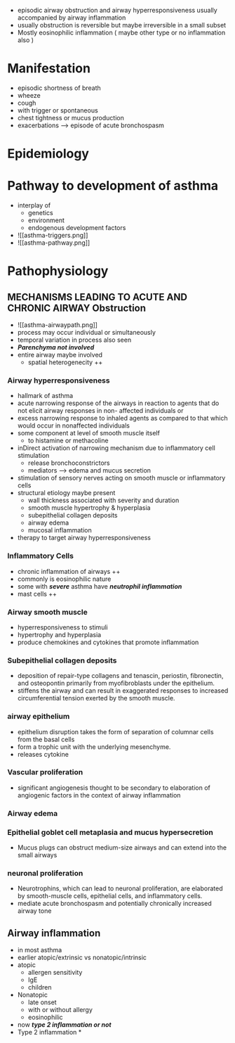 * episodic airway obstruction and airway hyperresponsiveness usually accompanied by airway inflammation
* usually obstruction is reversible but maybe irreversible in a small subset 
* Mostly eosinophilic inflammation ( maybe other type or no inflammation also )
# Manifestation 
* episodic shortness of breath 
* wheeze 
* cough 
* with trigger or spontaneous 
* chest tightness or mucus production 
* exacerbations --> episode of acute bronchospasm 
# Epidemiology 

# Pathway to development of asthma 
* interplay of 
	* genetics 
	* environment 
	* endogenous development factors 
* ![[asthma-triggers.png]]
* ![[asthma-pathway.png]]
# Pathophysiology 
## MECHANISMS LEADING TO ACUTE AND CHRONIC AIRWAY Obstruction 
* ![[asthma-airwaypath.png]]
* process may occur individual or simultaneously 
* temporal variation in process also seen 
* ***Parenchyma not involved***
* entire airway maybe involved 
	* spatial heterogenecity ++ 

### Airway hyperresponsiveness 
* hallmark of asthma 
* acute narrowing response of the airways in reaction to agents that do not elicit airway responses in non- affected individuals or
* excess narrowing response to inhaled agents as compared to that which would occur in nonaffected individuals 
* some component at level of smooth muscle itself 
	* to histamine or methacoline 
* inDirect activation of narrowing mechanism due to inflammatory cell stimulation 
	* release bronchoconstrictors
	* mediators --> edema and mucus secretion 
* stimulation of sensory nerves acting on smooth muscle or inflammatory cells 
* structural etiology maybe present 
	* wall thickness associated with severity and duration 
	* smooth muscle hypertrophy & hyperplasia 
	* subepithelial collagen deposits 
	* airway edema 
	* mucosal inflammation 
* therapy to target airway hyperresponsiveness 
### Inflammatory Cells 
* chronic inflammation of airways ++ 
* commonly is eosinophilic nature 
* some with ***severe*** asthma have ***neutrophil inflammation*** 
* mast cells ++ 
### Airway smooth muscle 
* hyperresponsiveness to stimuli 
* hypertrophy and hyperplasia 
* produce chemokines and cytokines that promote inflammation 
### Subepithelial collagen deposits 
* deposition of repair-type collagens and tenascin, periostin, fibronectin, and osteopontin primarily from myofibroblasts under the epithelium.
* stiffens the airway and can result in exaggerated responses to increased circumferential tension exerted by the smooth muscle.
### airway epithelium 
* epithelium disruption takes the form of separation of columnar cells from the basal cells
* form a trophic unit with the underlying mesenchyme.
* releases cytokine 
### Vascular proliferation 
* significant angiogenesis thought to be secondary to elaboration of angiogenic factors in the context of airway inflammation 
### Airway edema 
### Epithelial goblet cell metaplasia and mucus hypersecretion 
* Mucus plugs can obstruct medium-size airways and can extend into the small airways 
### neuronal proliferation 
* Neurotrophins, which can lead to neuronal proliferation, are elaborated by smooth-muscle cells, epithelial cells, and inflammatory cells.
* mediate acute bronchospasm and potentially chronically increased airway tone
## Airway inflammation 
* in most asthma 
* earlier atopic/extrinsic vs nonatopic/intrinsic 
* atopic 
	* allergen sensitivity 
	* IgE 
	* children 
* Nonatopic 
	* late onset 
	* with or without allergy 
	* eosinophilic 
* now ***type 2 inflammation or not***
* Type 2 inflammation 
	* 